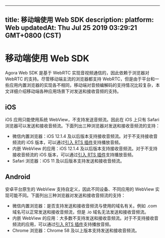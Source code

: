 
---
title: 移动端使用 Web SDK
description: 
platform: Web
updatedAt: Thu Jul 25 2019 03:29:21 GMT+0800 (CST)
---
# 移动端使用 Web SDK
Agora Web SDK 是基于 WebRTC 实现音视频通信的，因此依赖于浏览器对 WebRTC 的支持。尽管移动端主流的浏览器都支持 WebRTC，但是由于平台和一些应用内置浏览器的实现各不相同，移动端对音频编解码的支持情况比较复杂，本文详细介绍移动端各种应用场景下对发送和接收音频的支持。

## iOS

iOS 应用只能使用系统 WebView，不支持发送音频流。因此在 iOS 上只有 Safari 浏览器可以发送和接收音频流。下面列出三种浏览器对发送和接收音频流的支持：

- 微信内置浏览器：iOS 12.1.4 及以后版本支持接收音频流。对于不支持接收音频流的 iOS 版本，可以通过[引入 RTS 插件](https://docs-preview.agoralab.co/cn/Interactive%20Broadcast/web_in_app?platform=Web)支持播放音频。
- 内嵌 WebView 的应用：iOS 12.1.4 及以后版本支持接收音频流。对于不支持接收音频流的 iOS 版本，可以通过[引入 RTS 插件](https://docs-preview.agoralab.co/cn/Interactive%20Broadcast/web_in_app?platform=Web)支持播放音频。
- Safari 浏览器：iOS 11 及以后版本支持发送和接收音频流。

## Android

安卓平台原生的 WebView 支持自定义，因此不同设备、不同应用的 WebView 实现可能不同。下面列出三种浏览器对发送和接收音频流的支持：

- 微信内置浏览器：是否支持发送和接收音频流与使用的域名有关。例如 .com 域名可以正常发送和接收音频流，但是 .io 域名无法发送和接收音频流。
- 内嵌 WebView 的应用：大多数不支持发送和接收音频流。对于不支持接收音频流的应用，可以通过[引入 RTS 插件](https://docs-preview.agoralab.co/cn/Interactive%20Broadcast/web_in_app?platform=Web)支持播放音频。
- Chrome 浏览器：Chrome 58 及以上版本支持发送和接收音频流。

